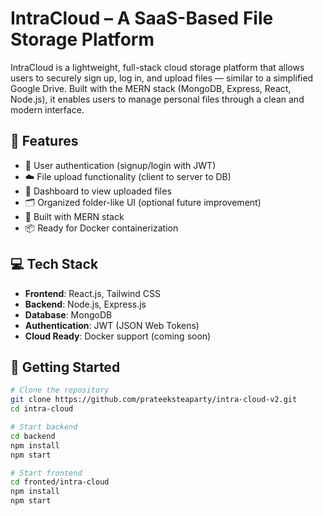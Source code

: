 # IntraCloud – A SaaS-Based File Storage Platform

IntraCloud is a lightweight, full-stack cloud storage platform that allows users to securely sign up, log in, and upload files — similar to a simplified Google Drive. Built with the MERN stack (MongoDB, Express, React, Node.js), it enables users to manage personal files through a clean and modern interface.

## 🔧 Features

- 🔐 User authentication (signup/login with JWT)
- ☁️ File upload functionality (client to server to DB)
- 🧾 Dashboard to view uploaded files
- 🗂 Organized folder-like UI (optional future improvement)
- 🧱 Built with MERN stack
- 📦 Ready for Docker containerization

## 💻 Tech Stack

- **Frontend**: React.js, Tailwind CSS
- **Backend**: Node.js, Express.js
- **Database**: MongoDB
- **Authentication**: JWT (JSON Web Tokens)
- **Cloud Ready**: Docker support (coming soon)

## 🚀 Getting Started

```bash
# Clone the repository
git clone https://github.com/prateeksteaparty/intra-cloud-v2.git
cd intra-cloud

# Start backend
cd backend
npm install
npm start

# Start frontend
cd fronted/intra-cloud
npm install
npm start
